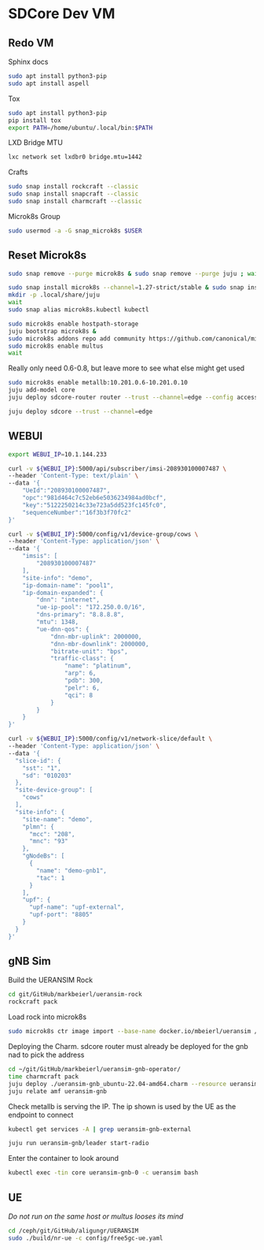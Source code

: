 # SDCore Dev VM

## Redo VM
Sphinx docs
```bash
sudo apt install python3-pip
sudo apt install aspell
```
Tox
```bash
sudo apt install python3-pip
pip install tox
export PATH=/home/ubuntu/.local/bin:$PATH
```

LXD Bridge MTU
```bash
lxc network set lxdbr0 bridge.mtu=1442
```
Crafts
```bash
sudo snap install rockcraft --classic
sudo snap install snapcraft --classic
sudo snap install charmcraft --classic
```
Microk8s Group
```bash
sudo usermod -a -G snap_microk8s $USER
```

## Reset Microk8s
```bash
sudo snap remove --purge microk8s & sudo snap remove --purge juju ; wait ; rm -rf ~/.local/share/juju ; sudo init 6
```

```bash
sudo snap install microk8s --channel=1.27-strict/stable & sudo snap install juju --channel=3.1/edge
mkdir -p .local/share/juju
wait
sudo snap alias microk8s.kubectl kubectl
```

```bash
sudo microk8s enable hostpath-storage
juju bootstrap microk8s &
sudo microk8s addons repo add community https://github.com/canonical/microk8s-community-addons --reference feat/strict-fix-multus
sudo microk8s enable multus
wait
```

Really only need 0.6-0.8, but leave more to see what else might get used
```bash
sudo microk8s enable metallb:10.201.0.6-10.201.0.10
juju add-model core
juju deploy sdcore-router router --trust --channel=edge --config access-interface-mtu-size=1392 --config core-interface-mtu-size=1392 --config ran-interface-mtu-size=1392
```

```bash
juju deploy sdcore --trust --channel=edge
```

## WEBUI
```bash
export WEBUI_IP=10.1.144.233

curl -v ${WEBUI_IP}:5000/api/subscriber/imsi-208930100007487 \
--header 'Content-Type: text/plain' \
--data '{
    "UeId":"208930100007487",
    "opc":"981d464c7c52eb6e5036234984ad0bcf",
    "key":"5122250214c33e723a5dd523fc145fc0",
    "sequenceNumber":"16f3b3f70fc2"
}'
```
```bash
curl -v ${WEBUI_IP}:5000/config/v1/device-group/cows \
--header 'Content-Type: application/json' \
--data '{
    "imsis": [
        "208930100007487"
    ],
    "site-info": "demo",
    "ip-domain-name": "pool1",
    "ip-domain-expanded": {
        "dnn": "internet",
        "ue-ip-pool": "172.250.0.0/16",
        "dns-primary": "8.8.8.8",
        "mtu": 1348,
        "ue-dnn-qos": {
            "dnn-mbr-uplink": 2000000,
            "dnn-mbr-downlink": 2000000,
            "bitrate-unit": "bps",
            "traffic-class": {
                "name": "platinum",
                "arp": 6,
                "pdb": 300,
                "pelr": 6,
                "qci": 8
            }
        }
    }
}'
```
```bash
curl -v ${WEBUI_IP}:5000/config/v1/network-slice/default \
--header 'Content-Type: application/json' \
--data '{
  "slice-id": {
    "sst": "1",
    "sd": "010203"
  },
  "site-device-group": [
    "cows"
  ],
  "site-info": {
    "site-name": "demo",
    "plmn": {
      "mcc": "208",
      "mnc": "93"
    },
    "gNodeBs": [
      {
        "name": "demo-gnb1",
        "tac": 1
      }
    ],
    "upf": {
      "upf-name": "upf-external",
      "upf-port": "8805"
    }
  }
}'
```

## gNB Sim
Build the UERANSIM Rock
```bash
cd git/GitHub/markbeierl/ueransim-rock
rockcraft pack
```

Load rock into microk8s
```bash
sudo microk8s ctr image import --base-name docker.io/mbeierl/ueransim /home/ubuntu/git/GitHub/markbeierl/ueransim-rock/ueransim_3.2.6_amd64.rock
```

Deploying the Charm.  sdcore router must already be deployed for the gnb nad to pick the address
```bash
cd ~/git/GitHub/markbeierl/ueransim-gnb-operator/
time charmcraft pack
juju deploy ./ueransim-gnb_ubuntu-22.04-amd64.charm --resource ueransim-image=mbeierl/ueransim:3.2.6 --config gnb-address=192.168.251.110/24
juju relate amf ueransim-gnb
```

Check metallb is serving the IP.  The ip shown is used by the UE as the endpoint to connect
```bash
kubectl get services -A | grep ueransim-gnb-external
```

```bash
juju run ueransim-gnb/leader start-radio
```

Enter the container to look around
```bash
kubectl exec -tin core ueransim-gnb-0 -c ueransim bash
```

## UE
_Do not run on the same host or multus looses its mind_

```bash
cd /ceph/git/GitHub/aligungr/UERANSIM
sudo ./build/nr-ue -c config/free5gc-ue.yaml
```
